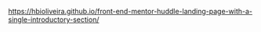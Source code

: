 https://hbioliveira.github.io/front-end-mentor-huddle-landing-page-with-a-single-introductory-section/
